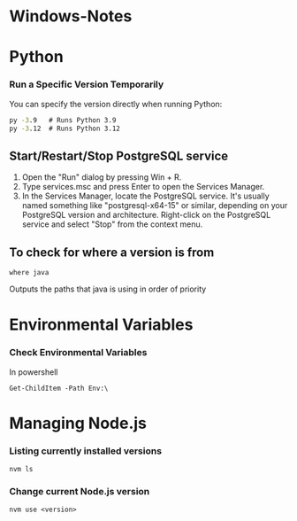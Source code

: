 # Windows-Notes
# Python
### Run a Specific Version Temporarily
You can specify the version directly when running Python:
```cmd
py -3.9   # Runs Python 3.9  
py -3.12  # Runs Python 3.12
```

## Start/Restart/Stop PostgreSQL service

1. Open the "Run" dialog by pressing Win + R.
2. Type services.msc and press Enter to open the Services Manager.
3. In the Services Manager, locate the PostgreSQL service. It's usually named something like
   "postgresql-x64-15" or similar, depending on your PostgreSQL version and architecture.
   Right-click on the PostgreSQL service and select "Stop" from the context menu.

## To check for where a version is from

```
where java
```

Outputs the paths that java is using in order of priority

# Environmental Variables

### Check Environmental Variables

In powershell

```
Get-ChildItem -Path Env:\
```

# Managing Node.js

### Listing currently installed versions

```
nvm ls
```

### Change current Node.js version

```
nvm use <version>
```
